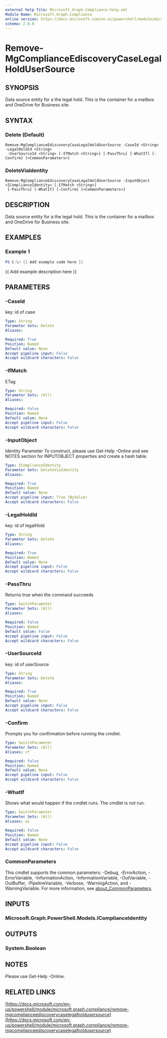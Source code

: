 ```yaml
---
external help file: Microsoft.Graph.Compliance-help.xml
Module Name: Microsoft.Graph.Compliance
online version: https://docs.microsoft.com/en-us/powershell/module/microsoft.graph.compliance/remove-mgcomplianceediscoverycaselegalholdusersource
schema: 2.0.0
---
```


# Remove-MgComplianceEdiscoveryCaseLegalHoldUserSource

## SYNOPSIS
Data source entity for a the legal hold.
This is the container for a mailbox and OneDrive for Business site.

## SYNTAX

### Delete (Default)
```
Remove-MgComplianceEdiscoveryCaseLegalHoldUserSource -CaseId <String> -LegalHoldId <String>
 -UserSourceId <String> [-IfMatch <String>] [-PassThru] [-WhatIf] [-Confirm] [<CommonParameters>]
```

### DeleteViaIdentity
```
Remove-MgComplianceEdiscoveryCaseLegalHoldUserSource -InputObject <IComplianceIdentity> [-IfMatch <String>]
 [-PassThru] [-WhatIf] [-Confirm] [<CommonParameters>]
```

## DESCRIPTION
Data source entity for a the legal hold.
This is the container for a mailbox and OneDrive for Business site.

## EXAMPLES

### Example 1
```powershell
PS C:\> {{ Add example code here }}
```

{{ Add example description here }}

## PARAMETERS

### -CaseId
key: id of case

```yaml
Type: String
Parameter Sets: Delete
Aliases:

Required: True
Position: Named
Default value: None
Accept pipeline input: False
Accept wildcard characters: False
```

### -IfMatch
ETag

```yaml
Type: String
Parameter Sets: (All)
Aliases:

Required: False
Position: Named
Default value: None
Accept pipeline input: False
Accept wildcard characters: False
```

### -InputObject
Identity Parameter
To construct, please use Get-Help -Online and see NOTES section for INPUTOBJECT properties and create a hash table.

```yaml
Type: IComplianceIdentity
Parameter Sets: DeleteViaIdentity
Aliases:

Required: True
Position: Named
Default value: None
Accept pipeline input: True (ByValue)
Accept wildcard characters: False
```

### -LegalHoldId
key: id of legalHold

```yaml
Type: String
Parameter Sets: Delete
Aliases:

Required: True
Position: Named
Default value: None
Accept pipeline input: False
Accept wildcard characters: False
```

### -PassThru
Returns true when the command succeeds

```yaml
Type: SwitchParameter
Parameter Sets: (All)
Aliases:

Required: False
Position: Named
Default value: False
Accept pipeline input: False
Accept wildcard characters: False
```

### -UserSourceId
key: id of userSource

```yaml
Type: String
Parameter Sets: Delete
Aliases:

Required: True
Position: Named
Default value: None
Accept pipeline input: False
Accept wildcard characters: False
```

### -Confirm
Prompts you for confirmation before running the cmdlet.

```yaml
Type: SwitchParameter
Parameter Sets: (All)
Aliases: cf

Required: False
Position: Named
Default value: None
Accept pipeline input: False
Accept wildcard characters: False
```

### -WhatIf
Shows what would happen if the cmdlet runs.
The cmdlet is not run.

```yaml
Type: SwitchParameter
Parameter Sets: (All)
Aliases: wi

Required: False
Position: Named
Default value: None
Accept pipeline input: False
Accept wildcard characters: False
```

### CommonParameters
This cmdlet supports the common parameters: -Debug, -ErrorAction, -ErrorVariable, -InformationAction, -InformationVariable, -OutVariable, -OutBuffer, -PipelineVariable, -Verbose, -WarningAction, and -WarningVariable. For more information, see [about_CommonParameters](http://go.microsoft.com/fwlink/?LinkID=113216).

## INPUTS

### Microsoft.Graph.PowerShell.Models.IComplianceIdentity
## OUTPUTS

### System.Boolean
## NOTES
Please use Get-Help -Online.

## RELATED LINKS

[https://docs.microsoft.com/en-us/powershell/module/microsoft.graph.compliance/remove-mgcomplianceediscoverycaselegalholdusersource](https://docs.microsoft.com/en-us/powershell/module/microsoft.graph.compliance/remove-mgcomplianceediscoverycaselegalholdusersource)

